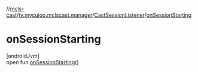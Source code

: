//[mcls-cast](../../../index.md)/[tv.mycujoo.mclscast.manager](../index.md)/[CastSessionListener](index.md)/[onSessionStarting](on-session-starting.md)

# onSessionStarting

[androidJvm]\
open fun [onSessionStarting](on-session-starting.md)()
